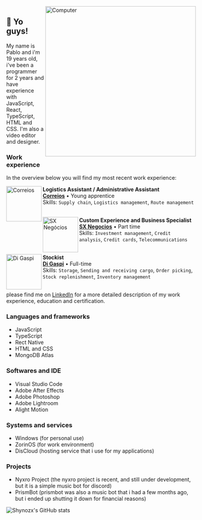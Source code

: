 <img src="https://raw.githubusercontent.com/MicaelliMedeiros/micaellimedeiros/master/image/computer-illustration.png" alt="Computer" min-width="400px" max-width="400px" width="400px" align="right">

## 👋 Yo guys!
My name is Pablo and i'm 19 years old, i've been a programmer for 2 years and have experience with JavaScript, React, TypeScript, HTML and CSS. I'm also a video editor and designer.

### Work experience
In the overview below you will find my most recent work experience:

[<img align="left" height="94px" width="94px" alt="Correios" src="https://i.imgur.com/eG0X3fz.png"/>](https://www.correios.com.br/)

**Logistics Assistant / Administrative Assistant** \
[**Correios**](https://www.correios.com.br/) • Young apprentice \
Skills: `Supply chain`, `Logistics management`, `Route management`\
<br/>

[<img align="left" height="94px" width="94px" alt="SX Negócios" src="https://i.imgur.com/RxBXPDq.jpeg"/>](https://www.sxintegra.com.br/#/)

**Custom Experience and Business Specialist** \
[**SX Negocios**](https://www.sxintegra.com.br/#/) • Part time \
Skills: `Investment management`, `Credit analysis`, `Credit cards`, `Telecommunications`\
<br/>

[<img align="left" height="94px" width="94px" alt="Di Gaspi" src="https://i.imgur.com/Thg2Jm5.jpeg"/>](https://www.digaspi.com.br/)

**Stockist** \
[**Di Gaspi**](https://www.digaspi.com.br/) • Full-time \
Skills: `Storage`, `Sending and receiving cargo`, `Order picking`, `Stock replenishment`, `Inventory management` \
<br/>

please find me on [LinkedIn](https://www.linkedin.com/in/pabloxz-silva/) for a more detailed description of my work experience, education and certification.

### Languages ​​and frameworks
- JavaScript
- TypeScript
- Rect Native
- HTML and CSS
- MongoDB Atlas

### Softwares and IDE
- Visual Studio Code
- Adobe After Effects
- Adobe Photoshop
- Adobe Lightroom
- Alight Motion

### Systems and services
- Windows (for personal use)
- ZorinOS (for work environment)
- DisCloud (hosting service that i use for my applications)

### Projects
- Nyxro Project (the nyxro project is recent, and still under development, but it is a simple music bot for discord)
- PrismBot (prismbot was also a music bot that i had a few months ago, but i ended up shutting it down for financial reasons)

![Shynozx's GitHub stats](https://github-readme-stats.vercel.app/api?username=rablonkk&show_icons=true&theme=dracula)
